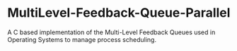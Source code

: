 # MultiLevel-Feedback-Queue-Parallel
A C based implementation of the Multi-Level Feedback Queues used in Operating Systems to manage process scheduling.
